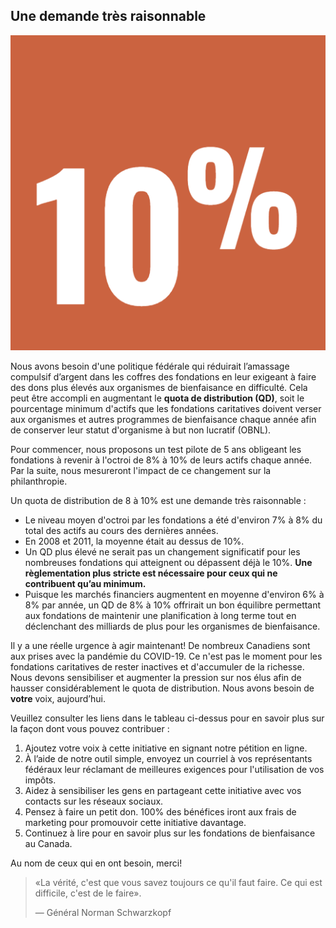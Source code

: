 ## Une demande très raisonnable

<div class="paragraph--10pct">
<img src="/assets/img/10pct.png" class="image--10pct">
<p>Nous avons besoin d'une politique fédérale qui réduirait l’amassage compulsif d’argent dans les coffres des fondations en leur exigeant à faire des dons plus élevés aux organismes de bienfaisance en difficulté. Cela peut être accompli en augmentant le <strong>quota de distribution (QD)</strong>, soit le pourcentage minimum d'actifs que les fondations caritatives doivent verser aux organismes et autres programmes de bienfaisance chaque année afin de conserver leur statut d'organisme à but non lucratif (OBNL).</p>
</div>

Pour commencer, nous proposons un test pilote de 5 ans obligeant les fondations à revenir à l'octroi de 8% à 10% de leurs actifs chaque année. Par la suite, nous mesureront l'impact de ce changement sur la philanthropie.

Un quota de distribution de 8 à 10% est une demande très raisonnable :
 
* Le niveau moyen d'octroi par les fondations a été d'environ 7% à 8% du total des actifs au cours des dernières années.
* En 2008 et 2011, la moyenne était au dessus de 10%.
* Un QD plus élevé ne serait pas un changement significatif pour les nombreuses fondations qui atteignent ou dépassent déjà le 10%. <strong>Une règlementation plus stricte est nécessaire pour ceux qui ne contribuent qu’au minimum.</strong>
* Puisque les marchés financiers augmentent en moyenne d'environ 6% à 8% par année, un QD de 8% à 10% offrirait un bon équilibre permettant aux fondations de maintenir une planification à long terme tout en déclenchant des milliards de plus pour les organismes de bienfaisance.

Il y a une réelle urgence à agir maintenant! De nombreux Canadiens sont aux prises avec la pandémie du COVID-19. Ce n'est pas le moment pour les fondations caritatives de rester inactives et d'accumuler de la richesse. Nous devons sensibiliser et augmenter la pression sur nos élus afin de hausser considérablement le quota de distribution. Nous avons besoin de **votre** voix, aujourd’hui.

Veuillez consulter les liens dans le tableau ci-dessus pour en savoir plus sur la façon dont vous pouvez contribuer :

1. Ajoutez votre voix à cette initiative en <modal-link name="petition-modal">signant notre pétition en ligne</modal-link>.
2. À l’aide de notre outil simple, <modal-link name="representatives-modal">envoyez un courriel à vos représentants fédéraux</modal-link> leur réclamant de meilleures exigences pour l'utilisation de vos impôts.
3. Aidez à sensibiliser les gens en <modal-link name="social-modal">partageant cette initiative</modal-link> avec vos contacts sur les réseaux sociaux.
4. Pensez à <modal-link name="donation-modal">faire un petit don</modal-link>. 100% des bénéfices iront aux frais de marketing pour promouvoir cette initiative davantage.
5. Continuez à lire pour en savoir plus sur les fondations de bienfaisance au Canada.

Au nom de ceux qui en ont besoin, merci!

> «La vérité, c'est que vous savez toujours ce qu'il faut
  faire. Ce qui est difficile, c'est de le faire».
> 
>— Général Norman Schwarzkopf